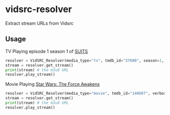 # vidsrc-resolver
Extract stream URLs from Vidsrc

## Usage

TV
Playing episode 1 season 1 of [SUITS](https://www.themoviedb.org/tv/37680-suits)
```python
resolver = VidSRC_Resolver(media_type="tv", tmdb_id="37680", season=1, episode=1, verbosity=True)
stream = resolver.get_stream()
print(stream) # the m3u8 URL
resolver.play_stream()
```

Movie
Playing [Star Wars: The Force Awakens](https://www.themoviedb.org/movie/140607-star-wars-the-force-awakens)
```python
resolver = VidSRC_Resolver(media_type="movie", tmdb_id="140607", verbosity=True)
stream = resolver.get_stream()
print(stream) # the m3u8 URL
resolver.play_stream()
```
